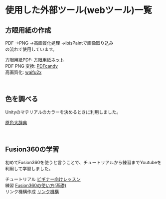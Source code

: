# 使用した外部ツール(webツール)一覧

## 方眼用紙の作成
PDF →PNG →高画質化処理 →ibisPaintで画像取り込み  
の流れで使用しています。

方眼用紙PDF: [方眼用紙ネット](http://houganshi.net/houganshi_solid.php)  
PDF PNG 変換: [PDFcandy](https://pdfcandy.com/jp/pdf-to-png.html)  
高画質化: [waifu2x](http://waifu2x.udp.jp/index.ja.html)


<br>


## 色を調べる
Unityのマテリアルのカラーを決めるときに利用しました。

[原色大辞典](https://www.colordic.org/)


<br>


## Fusion360の学習
初めてFusion360を使うと言うことで、チュートリアルから練習までYoutubeを利用して学習しました。

チュートリアル [ビギナー向けレッスン](https://www.youtube.com/playlist?list=PLdIShSczcI4AMn0GgGgZILCZb8fpbrLjb)  
練習 [Fusion360の使い方(基礎)](https://www.youtube.com/playlist?list=PLNV3K5BPmOsIr3C6oRrQD436WabKvB8O9)  
リンク機構作成 [リンク機構](https://www.youtube.com/playlist?list=PLP1z6MYeM8lPz9yD5K8YxM_lvVYlyo-_c)
